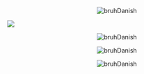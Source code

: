 <p align="center">
  <p align="center"> <img src="https://komarev.com/ghpvc/?username=bruhDanish&label=Profile%20views&color=0e75b6&style=flat" alt="bruhDanish" /> </p>
  <a href="https://skillicons.dev">
    <img src="https://skillicons.dev/icons?i=html,css,js,react,sass,tailwind,bootstrap,nodejs,express,nextjs,c,java,git,github,figma,mongodb,mysql,vscode,wordpress" />
  </a>
</p>

<p align="center">
  <img align="center" src="https://github-readme-stats.vercel.app/api/top-langs?username=bruhDanish&show_icons=true&theme=highcontrast&locale=en&layout=compact"
  alt="bruhDanish">
</p>
  <p align="center">
  <img align="center" src="https://github-readme-stats.vercel.app/api?username=bruhDanish&show_icons=true&theme=highcontrast&locale=en"
  alt="bruhDanish" >
 </p>
<p align="center">
  <img align="center" src="https://github-readme-streak-stats.herokuapp.com/?user=bruhDanish&theme=highcontrast"
  alt="bruhDanish" >
</p>

